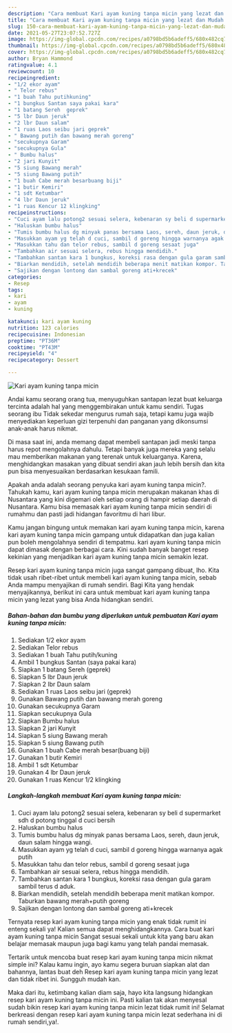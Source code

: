 ```yaml
---
description: "Cara membuat Kari ayam kuning tanpa micin yang lezat dan Mudah Dibuat"
title: "Cara membuat Kari ayam kuning tanpa micin yang lezat dan Mudah Dibuat"
slug: 150-cara-membuat-kari-ayam-kuning-tanpa-micin-yang-lezat-dan-mudah-dibuat
date: 2021-05-27T23:07:52.727Z
image: https://img-global.cpcdn.com/recipes/a0798bd5b6adeff5/680x482cq70/kari-ayam-kuning-tanpa-micin-foto-resep-utama.jpg
thumbnail: https://img-global.cpcdn.com/recipes/a0798bd5b6adeff5/680x482cq70/kari-ayam-kuning-tanpa-micin-foto-resep-utama.jpg
cover: https://img-global.cpcdn.com/recipes/a0798bd5b6adeff5/680x482cq70/kari-ayam-kuning-tanpa-micin-foto-resep-utama.jpg
author: Bryan Hammond
ratingvalue: 4.1
reviewcount: 10
recipeingredient:
- "1/2 ekor ayam"
- " Telor rebus"
- "1 buah Tahu putihkuning"
- "1 bungkus Santan saya pakai kara"
- "1 batang Sereh  geprek"
- "5 lbr Daun jeruk"
- "2 lbr Daun salam"
- "1 ruas Laos seibu jari geprek"
- " Bawang putih dan bawang merah goreng"
- "secukupnya Garam"
- "secukupnya Gula"
- " Bumbu halus"
- "2 jari Kunyit"
- "5 siung Bawang merah"
- "5 siung Bawang putih"
- "1 buah Cabe merah besarbuang biji"
- "1 butir Kemiri"
- "1 sdt Ketumbar"
- "4 lbr Daun jeruk"
- "1 ruas Kencur 12 klingking"
recipeinstructions:
- "Cuci ayam lalu potong2 sesuai selera, kebenaran sy beli d supermarket sdh d potong tinggal d cuci bersih"
- "Haluskan bumbu halus"
- "Tumis bumbu halus dg minyak panas bersama Laos, sereh, daun jeruk, daun salam hingga wangi."
- "Masukkan ayam yg telah d cuci, sambil d goreng hingga warnanya agak putih"
- "Masukkan tahu dan telor rebus, sambil d goreng sesaat juga"
- "Tambahkan air sesuai selera, rebus hingga mendidih."
- "Tambahkan santan kara 1 bungkus, koreksi rasa dengan gula garam sambil terus d aduk."
- "Biarkan mendidih, setelah mendidih beberapa menit matikan kompor. Taburkan bawang merah+putih goreng"
- "Sajikan dengan lontong dan sambal goreng ati+krecek"
categories:
- Resep
tags:
- kari
- ayam
- kuning

katakunci: kari ayam kuning 
nutrition: 123 calories
recipecuisine: Indonesian
preptime: "PT36M"
cooktime: "PT43M"
recipeyield: "4"
recipecategory: Dessert

---
```



![Kari ayam kuning tanpa micin](https://img-global.cpcdn.com/recipes/a0798bd5b6adeff5/680x482cq70/kari-ayam-kuning-tanpa-micin-foto-resep-utama.jpg)

Andai kamu seorang orang tua, menyuguhkan santapan lezat buat keluarga tercinta adalah hal yang menggembirakan untuk kamu sendiri. Tugas seorang ibu Tidak sekedar mengurus rumah saja, tetapi kamu juga wajib menyediakan keperluan gizi terpenuhi dan panganan yang dikonsumsi anak-anak harus nikmat.

Di masa  saat ini, anda memang dapat membeli santapan jadi meski tanpa harus repot mengolahnya dahulu. Tetapi banyak juga mereka yang selalu mau memberikan makanan yang terenak untuk keluarganya. Karena, menghidangkan masakan yang dibuat sendiri akan jauh lebih bersih dan kita pun bisa menyesuaikan berdasarkan kesukaan famili. 



Apakah anda adalah seorang penyuka kari ayam kuning tanpa micin?. Tahukah kamu, kari ayam kuning tanpa micin merupakan makanan khas di Nusantara yang kini digemari oleh setiap orang di hampir setiap daerah di Nusantara. Kamu bisa memasak kari ayam kuning tanpa micin sendiri di rumahmu dan pasti jadi hidangan favoritmu di hari libur.

Kamu jangan bingung untuk memakan kari ayam kuning tanpa micin, karena kari ayam kuning tanpa micin gampang untuk didapatkan dan juga kalian pun boleh mengolahnya sendiri di tempatmu. kari ayam kuning tanpa micin dapat dimasak dengan berbagai cara. Kini sudah banyak banget resep kekinian yang menjadikan kari ayam kuning tanpa micin semakin lezat.

Resep kari ayam kuning tanpa micin juga sangat gampang dibuat, lho. Kita tidak usah ribet-ribet untuk membeli kari ayam kuning tanpa micin, sebab Anda mampu menyajikan di rumah sendiri. Bagi Kita yang hendak menyajikannya, berikut ini cara untuk membuat kari ayam kuning tanpa micin yang lezat yang bisa Anda hidangkan sendiri.

<!--inarticleads1-->

##### Bahan-bahan dan bumbu yang diperlukan untuk pembuatan Kari ayam kuning tanpa micin:

1. Sediakan 1/2 ekor ayam
1. Sediakan  Telor rebus
1. Sediakan 1 buah Tahu putih/kuning
1. Ambil 1 bungkus Santan (saya pakai kara)
1. Siapkan 1 batang Sereh  (geprek)
1. Siapkan 5 lbr Daun jeruk
1. Siapkan 2 lbr Daun salam
1. Sediakan 1 ruas Laos seibu jari (geprek)
1. Gunakan  Bawang putih dan bawang merah goreng
1. Gunakan secukupnya Garam
1. Siapkan secukupnya Gula
1. Siapkan  Bumbu halus
1. Siapkan 2 jari Kunyit
1. Siapkan 5 siung Bawang merah
1. Siapkan 5 siung Bawang putih
1. Gunakan 1 buah Cabe merah besar(buang biji)
1. Gunakan 1 butir Kemiri
1. Ambil 1 sdt Ketumbar
1. Gunakan 4 lbr Daun jeruk
1. Gunakan 1 ruas Kencur 1/2 klingking




<!--inarticleads2-->

##### Langkah-langkah membuat Kari ayam kuning tanpa micin:

1. Cuci ayam lalu potong2 sesuai selera, kebenaran sy beli d supermarket sdh d potong tinggal d cuci bersih
1. Haluskan bumbu halus
1. Tumis bumbu halus dg minyak panas bersama Laos, sereh, daun jeruk, daun salam hingga wangi.
1. Masukkan ayam yg telah d cuci, sambil d goreng hingga warnanya agak putih
1. Masukkan tahu dan telor rebus, sambil d goreng sesaat juga
1. Tambahkan air sesuai selera, rebus hingga mendidih.
1. Tambahkan santan kara 1 bungkus, koreksi rasa dengan gula garam sambil terus d aduk.
1. Biarkan mendidih, setelah mendidih beberapa menit matikan kompor. Taburkan bawang merah+putih goreng
1. Sajikan dengan lontong dan sambal goreng ati+krecek




Ternyata resep kari ayam kuning tanpa micin yang enak tidak rumit ini enteng sekali ya! Kalian semua dapat menghidangkannya. Cara buat kari ayam kuning tanpa micin Sangat sesuai sekali untuk kita yang baru akan belajar memasak maupun juga bagi kamu yang telah pandai memasak.

Tertarik untuk mencoba buat resep kari ayam kuning tanpa micin nikmat simple ini? Kalau kamu ingin, ayo kamu segera buruan siapkan alat dan bahannya, lantas buat deh Resep kari ayam kuning tanpa micin yang lezat dan tidak ribet ini. Sungguh mudah kan. 

Maka dari itu, ketimbang kalian diam saja, hayo kita langsung hidangkan resep kari ayam kuning tanpa micin ini. Pasti kalian tak akan menyesal sudah bikin resep kari ayam kuning tanpa micin lezat tidak rumit ini! Selamat berkreasi dengan resep kari ayam kuning tanpa micin lezat sederhana ini di rumah sendiri,ya!.

